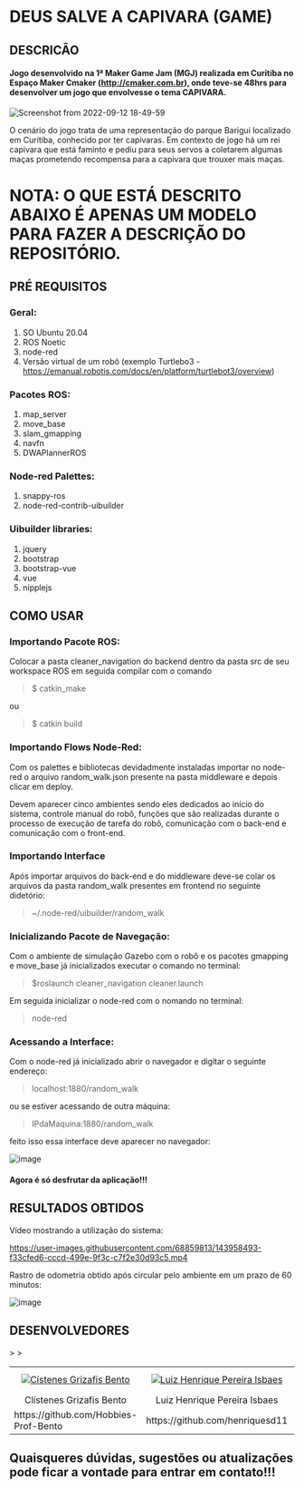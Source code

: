 # DEUS SALVE A CAPIVARA (GAME)

## DESCRICÃO
#### Jogo desenvolvido na 1ª Maker Game Jam (MGJ) realizada em Curitiba no Espaço Maker Cmaker (http://cmaker.com.br), onde teve-se 48hrs para desenvolver um jogo que envolvesse o tema CAPIVARA.


![Screenshot from 2022-09-12 18-49-59](https://user-images.githubusercontent.com/68859813/189765039-1dec2e0f-9940-43d0-bbb9-8a1ec5a49f83.png)


O cenário do jogo trata de uma representação do parque Barigui localizado em Curitiba, conhecido por ter capivaras. Em contexto de jogo há um rei capivara que está faminto e pediu para seus servos a coletarem algumas maças prometendo recompensa para a capivara que trouxer mais maças.



# NOTA: O QUE ESTÁ DESCRITO ABAIXO É APENAS UM MODELO PARA FAZER A DESCRIÇÃO DO REPOSITÓRIO.

## PRÉ REQUISITOS

### Geral:
1. SO Ubuntu 20.04
2. ROS Noetic
3. node-red
4. Versão virtual de um robô (exemplo Turtlebo3 - https://emanual.robotis.com/docs/en/platform/turtlebot3/overview)

### Pacotes ROS:
1. map_server
2. move_base
3. slam_gmapping
4. navfn
5. DWAPlannerROS

### Node-red Palettes:
1. snappy-ros
2. node-red-contrib-uibuilder

### Uibuilder libraries:
1. jquery
2. bootstrap
3. bootstrap-vue
4. vue
5. nipplejs

## COMO USAR

### Importando Pacote ROS:

Colocar a pasta cleaner_navigation do backend dentro da pasta src de seu workspace ROS em seguida compilar com o comando
> $ catkin_make

ou

> $ catkin build

### Importando Flows Node-Red:

Com os palettes e bibliotecas devidadmente instaladas importar no node-red o arquivo random_walk.json presente na pasta middleware e depois clicar em deploy.

Devem aparecer cinco ambientes sendo eles dedicados ao início do sistema, controle manual do robô, funções que são realizadas durante o processo de execução de tarefa do robô, comunicação com o back-end e comunicação com o front-end.

### Importando Interface

Após importar arquivos do back-end e do middleware deve-se colar os arquivos da pasta random_walk presentes em frontend no seguinte didetório:

> ~/.node-red/uibuilder/random_walk

### Inicializando Pacote de Navegação:

Com o ambiente de simulação Gazebo com o robô e os pacotes gmapping e move_base já inicializados executar o comando no terminal:

> $roslaunch cleaner_navigation cleaner.launch

Em seguida inicializar o node-red com o nomando no terminal:

> node-red

### Acessando a Interface:

Com o node-red já inicializado abrir o navegador e digitar o seguinte endereço:

> localhost:1880/random_walk

ou se estiver acessando de outra máquina:

> IPdaMaquina:1880/random_walk

feito isso essa interface deve aparecer no navegador:

![image](https://user-images.githubusercontent.com/68859813/143967118-5fb945d8-a44e-49a2-84a9-5de535b4b47f.png)

#### Agora é só desfrutar  da aplicação!!!

## RESULTADOS OBTIDOS

Vídeo mostrando a utilização do sistema:

https://user-images.githubusercontent.com/68859813/143958493-f33cfed6-cccd-499e-9f3c-c7f2e30d93c5.mp4


Rastro de odometria obtido após circular pelo ambiente em um prazo de 60 minutos:

![image](https://user-images.githubusercontent.com/68859813/143956850-c8667eb6-aff8-41f6-92f2-a0227ef21bd6.png)

## DESENVOLVEDORES

<table>
  <tr>
    <td align="center"><a href="https://www.linkedin.com/in/clistenes-bento-28430911b" target="_blank"><img src="https://user-images.githubusercontent.com/68859813/143960838-cdea45a4-ec09-4e60-8852-b3f1a75d9540.png" alt="Cístenes Grizafis Bento"></a></td>
        <td align="center"><a href="https://www.linkedin.com/in/luiz-henrique-784b79b3" target="_blank"><img src="https://user-images.githubusercontent.com/68859813/143962162-d2e80e1c-da14-419b-af98-34b4ba4ec49e.png" alt="Luiz Henrique Pereira Isbaes"></a></td>
        <td align="center"><a href="https://www.linkedin.com/in/bruna-pereira-228272147" target="_blank"><img src="https://user-images.githubusercontent.com/68859813/143962146-768bf845-1ba4-48b8-bc1a-febf9809070c.png" alt="Bruna Pereira das Neves"></a></td>
        <td align="center"><a href="https://www.linkedin.com/in/ozeias-thomaz-likedin/b"><img src="https://user-images.githubusercontent.com/68859813/143962174-3fcb2e5c-6daa-48c5-8c83-7ec157e52d8c.png" alt="Ozeias Mateus Santos Thomaz"></a></td>
        <td align="center"><img src="https://user-images.githubusercontent.com/68859813/143962189-6b4010ae-0352-4c83-83d6-30bd09c8f8c8.png" alt="Leonardo Pestilo dos Santos"></td>
        <td align="center"><img src="https://user-images.githubusercontent.com/68859813/143962204-9c5a389e-4b02-4b93-9bf3-97faaeb1b550.png" alt="Diego Murilo Sousa da Luz"></td>
    </tr>
    <tr>
        <td align="center">Clístenes Grizafis Bento</td>
        <td align="center">Luiz Henrique Pereira Isbaes</td>
        <td align="center">Bruna Pereira das Neves</td>>
        <td align="center">Ozeias Mateus Santos Thomaz</td>>
        <td align="center">Leonardo Pestilo dos Santos</td>
        <td align="center">Diego Murilo Sousa da Luz</td>
    </tr>
    <tr>
        <td>https://github.com/Hobbies-Prof-Bento</td>
        <td>https://github.com/henriquesd11</td>
        <td>https://github.com/Bruna-Pereira</td>
        <td>https://github.com//OzeiasThomaz</td>
        <td>https://github.com/LeozinhoSantos</td>
        <td>https://github.com/Diegomurilo19</td>
    </tr>   
</table>

## Quaisqueres dúvidas, sugestões ou atualizações pode ficar a vontade para entrar em contato!!!
